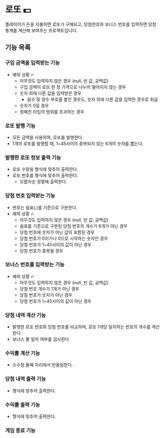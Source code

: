 # 로또 💵

플레이어가 돈을 지불하면 로또가 구매되고, 당첨번호와 보너스 번호를 입력하면 당첨 통계를 계산해 보여주는 프로젝트입니다.

## 기능 목록

### 구입 금액을 입력받는 기능

- 예외 상황 🔥
    - 아무것도 입력하지 않은 경우 (null, 빈 값, 공백값)
    - 구입 금액이 로또 한 장 가격으로 나누어 떨어지지 않는 경우
    - 숫자 외에 다른 값을 입력받은 경우
        - 음수 및 양수 부호를 붙인 경우도, 숫자 외에 다른 값을 입력한 경우로 취급
    - 숫자가 0일 경우
    - 정해진 타입의 범위를 초과하는 경우

### 로또 발행 기능

- 모든 금액을 사용하여, 로또를 발행한다.
- 1개의 로또를 발행할 때, 1~45사이의 중복되지 않는 6개의 숫자를 뽑는다.

### 발행한 로또 정보 출력 기능

- 로또 수량을 형식에 맞추어 출력한다.
- 로또 번호를 형식에 맞추어 출력한다.
    - 오름차순 정렬해 출력한다.

### 당첨 번호 입력받는 기능

- 번호는 쉼표(,)를 기준으로 구분한다.
- 예외 상황 🔥
    - 아무것도 입력하지 않은 경우 (null, 빈 값, 공백값)
    - 쉼표를 기준으로 구분된 당첨 번호의 개수가 6개가 아닌 경우
    - 당첨 번호에 숫자가 아닌 값이 포함된 경우
    - 당첨 번호가 0이거나 0으로 시작하는 숫자인 경우
    - 당첨 번호가 1~45사이의 값이 아닌 경우
    - 당첨 번호가 중복될 경우

### 보너스 번호를 입력받는 기능

- 예외 상황 🔥
    - 아무것도 입력하지 않은 경우 (null, 빈 값, 공백값)
    - 당첨 번호 개수가 1개가 아닌 경우
    - 당첨 번호가 숫자가 아닌 경우
    - 당첨 번호가 1~45사이의 값이 아닌 경우

### 당첨 내역 계산 기능

- 발행한 로또 번호와 당첨 번호를 비교하며, 로또 1개당 일치하는 번호의 개수를 계산한다.
- 보너스 볼 일치 여부를 검사한다.

### 수익률 계산 기능

- 소수점 둘째 자리에서 반올림한다.

### 당첨 내역 출력 기능

- 형식에 맞추어 출력한다.

### 수익률 출력 기능

- 형식에 맞추어 출력한다.

### 게임 종료 기능